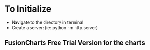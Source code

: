 # To Initialize

- Navigate to the directory in terminal
- Create a server: (ie: python -m http.server)

## FusionCharts Free Trial Version for the charts
